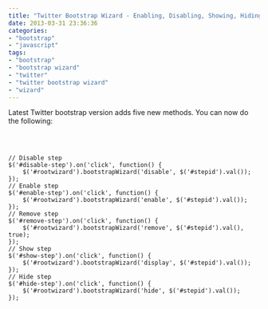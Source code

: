 ```yaml
---
title: "Twitter Bootstrap Wizard - Enabling, Disabling, Showing, Hiding, Removing Steps"
date: 2013-03-31 23:36:36
categories: 
- "bootstrap"
- "javascript"
tags: 
- "bootstrap"
- "bootstrap wizard"
- "twitter"
- "twitter bootstrap wizard"
- "wizard"
---
```


Latest Twitter bootstrap version adds five new methods. You can now do the following:

&nbsp;

<code>
// Disable step
$('#disable-step').on('click', function() {
	$('#rootwizard').bootstrapWizard('disable', $('#stepid').val());
});
// Enable step
$('#enable-step').on('click', function() {
	$('#rootwizard').bootstrapWizard('enable', $('#stepid').val());
});
// Remove step
$('#remove-step').on('click', function() {
	$('#rootwizard').bootstrapWizard('remove', $('#stepid').val(), true);
});
// Show step
$('#show-step').on('click', function() {
	$('#rootwizard').bootstrapWizard('display', $('#stepid').val());
});
// Hide step
$('#hide-step').on('click', function() {
	$('#rootwizard').bootstrapWizard('hide', $('#stepid').val());
});
</code>

